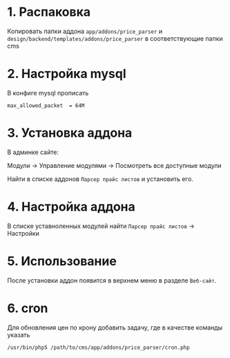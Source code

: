 # 1. Распаковка
Копировать папки аддона `app/addons/price_parser` и `design/backend/templates/addons/price_parser` 
в соответствующие папки cms

# 2. Настройка mysql
В конфиге mysql прописать
```
max_allowed_packet	= 64M
```

# 3. Установка аддона
В админке сайте:

Модули -> Управление модулями -> Посмотреть все доступные модули

Найти в списке аддонов `Парсер прайс листов` и установить его.

# 4. Настройка аддона
В списке уставноленных модулей найти `Парсер прайс листов` -> Настройки

# 5. Использование
После установки аддон появится в верхнем меню в разделе `Веб-сайт`.

# 6. cron
Для обновления цен по крону добавить задачу, где в качестве команды указать
```
/usr/bin/php5 /path/to/cms/app/addons/price_parser/cron.php
```